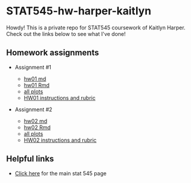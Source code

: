# STAT545-hw-harper-kaitlyn

Howdy! This is a private repo for STAT545 coursework of Kaitlyn Harper. Check out the links below to see what I've done! 

## Homework assignments

- Assignment #1
    + [hw01 md](https://github.com/oktokat/STAT545-hw01-harper-kaitlyn/blob/master/hw01_gapminder.md)
    + [hw01 Rmd](https://github.com/oktokat/STAT545-hw01-harper-kaitlyn/blob/master/hw01_gapminder.Rmd)
    + [all plots](https://github.com/oktokat/STAT545-hw01-harper-kaitlyn/blob/master/hw01_gapminder_files/figure-html/plot1-1.png)
    + [HW01 instructions and rubric](http://stat545.com/hw01_edit-README.html)
  
  
- Assignment #2
    + [hw02 md](https://github.com/oktokat/STAT545-hw-harper-kaitlyn/blob/master/hw02/hw02.md)
    + [hw02 Rmd](https://github.com/oktokat/STAT545-hw-harper-kaitlyn/blob/master/hw02/hw02.Rmd)
    + [all plots](https://github.com/oktokat/STAT545-hw-harper-kaitlyn/tree/master/hw02/hw02_files/figure-markdown_github-ascii_identifiers)
    + [HW02 instructions and rubric](http://stat545.com/hw02_explore-gapminder-dplyr.html)

## Helpful links 
- [Click here](http://stat545.com/) for the main stat 545 page


